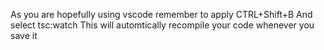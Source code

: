 As you are hopefully using vscode remember to apply
CTRL+Shift+B
And select
tsc:watch
This will automtically recompile your code whenever you save it